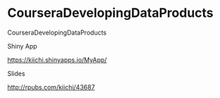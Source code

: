 CourseraDevelopingDataProducts
==============================

CourseraDevelopingDataProducts

Shiny App

https://kiichi.shinyapps.io/MyApp/

Slides

http://rpubs.com/kiichi/43687
